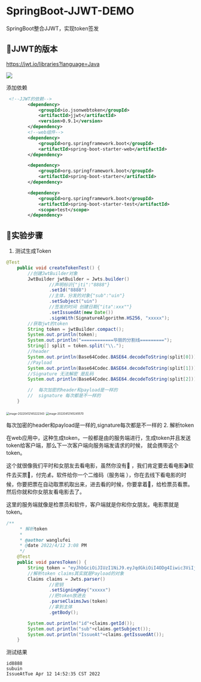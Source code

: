# SpringBoot-JJWT-DEMO
SpringBoot整合JJWT，实现token签发

## 📖JJWT的版本

https://jwt.io/libraries?language=Java

![](https://bearbrick0.oss-cn-qingdao.aliyuncs.com/images/img/202204121431101.png)

添加依赖

```xml
 <!--JJWT的依赖-->
        <dependency>
            <groupId>io.jsonwebtoken</groupId>
            <artifactId>jjwt</artifactId>
            <version>0.9.1</version>
        </dependency>
        <!--web组件-->
        <dependency>
            <groupId>org.springframework.boot</groupId>
            <artifactId>spring-boot-starter-web</artifactId>
        </dependency>

        <dependency>
            <groupId>org.springframework.boot</groupId>
            <artifactId>spring-boot-starter</artifactId>
        </dependency>

        <dependency>
            <groupId>org.springframework.boot</groupId>
            <artifactId>spring-boot-starter-test</artifactId>
            <scope>test</scope>
        </dependency>
```
## 🧪实验步骤
1. 测试生成Token
```java
@Test
    public void createTokenTest() {
        //创建JwtBuilder对象
        JwtBuilder jwtBuilder = Jwts.builder()
                //声明标识{"jti":"8888"}
                .setId("8888")
                //主体，分发的对象{"sub":"uin"}
                .setSubject("uin")
                //签发的时间 创建日期{"ita":xxx""}
                .setIssuedAt(new Date())
                .signWith(SignatureAlgorithm.HS256, "xxxxx");
        //获取jwt的token
        String token = jwtBuilder.compact();
        System.out.println(token);
        System.out.println("============华丽的分割线=========");
        String[] split = token.split("\\.");
        //header
        System.out.println(Base64Codec.BASE64.decodeToString(split[0]));
        //Payload
        System.out.println(Base64Codec.BASE64.decodeToString(split[1]));
        //Signature 无法解密 是乱码
        System.out.println(Base64Codec.BASE64.decodeToString(split[2]));

        //  每次加密的header和payload是一样的
        //  signature 每次都是不一样的
    }
```
<img src="https://bearbrick0.oss-cn-qingdao.aliyuncs.com/images/img/202204121454680.png" alt="image-20220412145222343" style="zoom:50%;" />

<img src="https://bearbrick0.oss-cn-qingdao.aliyuncs.com/images/img/202204121452597.png" alt="image-20220412145245570" style="zoom:50%;" />

每次加密的header和payload是一样的,signature每次都是不一样的
2. 解析token

在web应用中，这种生成token，一般都是由的服务端进行，生成token并且发送token给客户端，那么下一次客户端向服务端发请求的时候，
就会携带这个token。

这个就很像我们平时和女朋友去看电影，虽然你没有🤪 ，我们肯定要去看电影🎬软件去买票🎫，付完💰，软件给你一个二维码（服务端
），你在去线下看电影的时候，你要把票在自动取票机取出来，进去看的时候，你要拿着🎫，给检票员看票。然后你就和你女朋友看电影去了。

这里的服务端就像是检票员和软件，客户端就是你和你女朋友。电影票就是token。

```java
/**
     * 解析token
     *
     * @author wanglufei
     * @date 2022/4/12 3:08 PM
     */
    @Test
    public void paresToken() {
        String token = "eyJhbGciOiJIUzI1NiJ9.eyJqdGkiOiI4ODg4Iiwic3ViIjoidWluIiwiaWF0IjoxNjQ5NzQ2MzU1fQ.wQFvWMy_zzqU9MDTqFERNYlbTEsByETZE2713Q8drOk";
        //解析token claims其实就是Payload的对象
        Claims claims = Jwts.parser()
                //密钥
                .setSigningKey("xxxxx")
                //把token放进去
                .parseClaimsJws(token)
                //拿到主体
                .getBody();

        System.out.println("id"+claims.getId());
        System.out.println("sub"+claims.getSubject());
        System.out.println("IssueAt"+claims.getIssuedAt());
    }
```

测试结果
```text
id8888
subuin
IssueAtTue Apr 12 14:52:35 CST 2022
```
